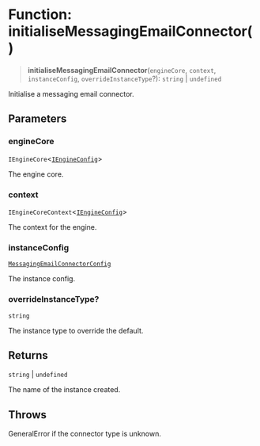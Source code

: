 # Function: initialiseMessagingEmailConnector()

> **initialiseMessagingEmailConnector**(`engineCore`, `context`, `instanceConfig`, `overrideInstanceType`?): `string` \| `undefined`

Initialise a messaging email connector.

## Parameters

### engineCore

`IEngineCore`\<[`IEngineConfig`](../interfaces/IEngineConfig.md)\>

The engine core.

### context

`IEngineCoreContext`\<[`IEngineConfig`](../interfaces/IEngineConfig.md)\>

The context for the engine.

### instanceConfig

[`MessagingEmailConnectorConfig`](../type-aliases/MessagingEmailConnectorConfig.md)

The instance config.

### overrideInstanceType?

`string`

The instance type to override the default.

## Returns

`string` \| `undefined`

The name of the instance created.

## Throws

GeneralError if the connector type is unknown.
